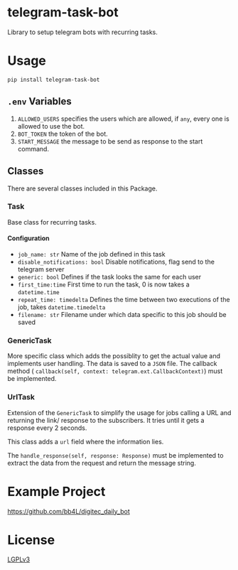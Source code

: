 # telegram-task-bot
Library to setup telegram bots with recurring tasks.

# Usage
`pip install telegram-task-bot`

## `.env` Variables
1) `ALLOWED_USERS` specifies the users which are allowed, if `any`, every one is allowed to use the bot.
1) `BOT_TOKEN` the token of the bot.
1) `START_MESSAGE` the message to be send as response to the start command.


## Classes
There are several classes included in this Package.

### Task
Base class for recurring tasks.

#### Configuration
* `job_name: str` Name of the job defined in this task
* `disable_notifications: bool` Disable notifications, flag send to the telegram server
* `generic: bool` Defines if the task looks the same for each user 
* `first_time:time` First time to run the task, 0 is now takes a `datetime.time`
* `repeat_time: timedelta` Defines the time between two executions of the job, takes `datetime.timedelta`
* `filename: str` Filename under which data specific to this job should be saved

### GenericTask
More specific class which adds the possiblity to get the actual value and implements user handling.
The data is saved to a `JSON` file.
The callback method ( `callback(self, context: telegram.ext.CallbackContext)`) must be implemented.

### UrlTask
Extension of the `GenericTask` to simplify the usage for jobs calling a URL and returning the link/ response to the subscribers.
It tries until it gets a response every 2 seconds.

This class adds a `url` field where the information lies.

The `handle_response(self, response: Response)` must be implemented to extract the data from the request and return the message string.

# Example Project
https://github.com/bb4L/digitec_daily_bot

# License
[LGPLv3](LICENSE)